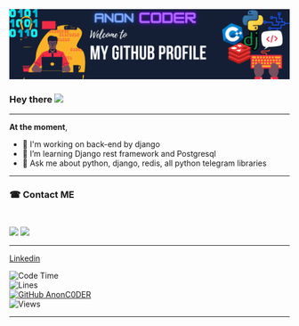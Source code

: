 <img src="https://github.com/AnonC0DER/AnonC0DER/raw/main/welcome.png">

### Hey there <img src="https://media.giphy.com/media/WUlplcMpOCEmTGBtBW/giphy.gif" width="30">

---

**At the moment**, 
<br>
- 🐍 I'm working on back-end by django 
- 🌱 I’m learning Django rest framework and Postgresql 
- 💬 Ask me about python, django, redis, all python telegram libraries

---

### ☎ Contact ME 
<br>

<a href="https://t.me/AnonC0DER"><img src="https://img.icons8.com/dusk/48/000000/telegram-app.png"/></a>
<a href="mailto:ANONCODER@TUTANOTA.COM">
<img src="https://img.icons8.com/external-kiranshastry-lineal-color-kiranshastry/48/000000/external-email-advertising-kiranshastry-lineal-color-kiranshastry-5.png"/></a>

---
[Linkedin](https://www.linkedin.com/in/hesam-norin/)

![Code Time](https://img.shields.io/badge/Code%20Time-6120%20hrs-black?style=for-the-badge&logo=appveyor)
<br>
![Lines](https://img.shields.io/badge/From%20Hello%20World%20I%27ve%20Written-80920%20Thousand%20lines%20of%20code-black?style=for-the-badge&logo=appveyor)
<br>
[![GitHub AnonC0DER](https://img.shields.io/github/followers/AnonC0DER?label=follow&style=for-the-badge&logo=appveyor)](https://github.com/AnonC0DER)
<br>
![Views](https://visitor-badge.laobi.icu/badge?page_id=AnonC0DER.AnonC0DER?)

---
